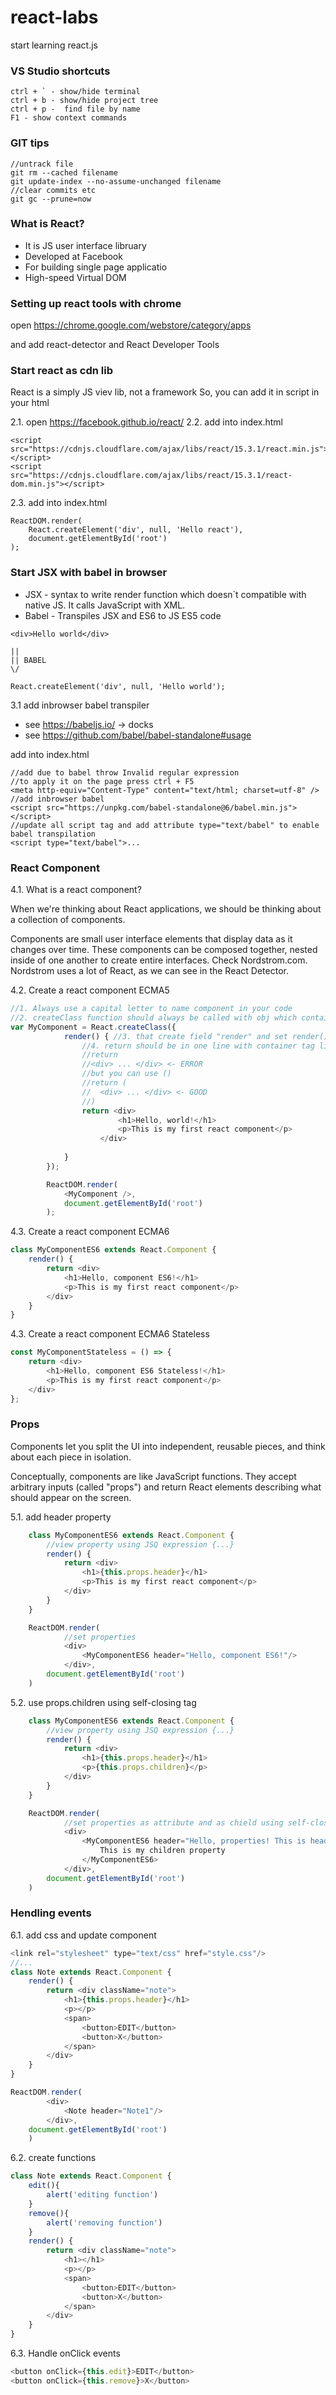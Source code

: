 # react-labs
start learning react.js

### VS Studio shortcuts
```
ctrl + ` - show/hide terminal
ctrl + b - show/hide project tree
ctrl + p -  find file by name
F1 - show context commands
```

### GIT tips
```
//untrack file
git rm --cached filename
git update-index --no-assume-unchanged filename
//clear commits etc
git gc --prune=now
```

### What is React?

* It is JS user interface libruary
* Developed at Facebook
* For building single page applicatio
* High-speed Virtual DOM

### Setting up react tools with chrome

open https://chrome.google.com/webstore/category/apps

and add react-detector and React Developer Tools

### Start react as cdn lib

React is a simply JS viev lib, not a framework
So, you can add it in script in your html

2.1. open https://facebook.github.io/react/
2.2. add into index.html
```
<script src="https://cdnjs.cloudflare.com/ajax/libs/react/15.3.1/react.min.js"></script>
<script src="https://cdnjs.cloudflare.com/ajax/libs/react/15.3.1/react-dom.min.js"></script>
```
2.3. add into index.html
```
ReactDOM.render(
    React.createElement('div', null, 'Hello react'),
    document.getElementById('root')
);
```


### Start JSX with babel in browser

* JSX - syntax to write render function which doesn`t compatible with native JS. It calls JavaScript with XML.
* Babel - Transpiles JSX and ES6 to JS ES5 code

```
<div>Hello world</div>

||
|| BABEL
\/

React.createElement('div', null, 'Hello world');

```

3.1 add inbrowser babel transpiler

* see https://babeljs.io/ -> docks
* see https://github.com/babel/babel-standalone#usage


add into index.html
```
//add due to babel throw Invalid regular expression
//to apply it on the page press ctrl + F5
<meta http-equiv="Content-Type" content="text/html; charset=utf-8" />
//add inbrowser babel
<script src="https://unpkg.com/babel-standalone@6/babel.min.js"></script>
//update all script tag and add attribute type="text/babel" to enable babel transpilation
<script type="text/babel">...
```

### React Component

4.1. What is a react component?

When we're thinking about React applications, we should be thinking about a collection of components. 

Components are small user interface elements that display data as it changes over time. These components can be composed together, nested inside of one another to create entire interfaces. Check Nordstrom.com. Nordstrom uses a lot of React, as we can see in the React Detector.

4.2. Create a react component ECMA5

```js
//1. Always use a capital letter to name component in your code
//2. createClass function should always be called with obj which contains render function
var MyComponent = React.createClass({
            render() { //3. that create field "render" and set render() function into object
                //4. return should be in one line with container tag like <div>, in case of different lines react will throw error
                //return
                //<div> ... </div> <- ERROR
                //but you can use ()
                //return (
                //  <div> ... </div> <- GOOD
                //)
                return <div> 
                        <h1>Hello, world!</h1>
                        <p>This is my first react component</p>
                    </div>
                
            }
        });

        ReactDOM.render(
            <MyComponent />,
            document.getElementById('root')
        );
```

4.3. Create a react component ECMA6
```js
class MyComponentES6 extends React.Component {
    render() {
        return <div>
            <h1>Hello, component ES6!</h1>
            <p>This is my first react component</p>
        </div>
    }
}
```

4.3. Create a react component ECMA6 Stateless
```js
const MyComponentStateless = () => {
    return <div>
        <h1>Hello, component ES6 Stateless!</h1>
        <p>This is my first react component</p>
    </div>
};
```

### Props

Components let you split the UI into independent, reusable pieces, and think about each piece in isolation.

Conceptually, components are like JavaScript functions. They accept arbitrary inputs (called "props") and return React elements describing what should appear on the screen.

5.1. add header property
```js
    class MyComponentES6 extends React.Component {
        //view property using JSQ expression {...}
        render() {
            return <div>
                <h1>{this.props.header}</h1>
                <p>This is my first react component</p>
            </div>
        }
    }

    ReactDOM.render(
            //set properties
            <div>
                <MyComponentES6 header="Hello, component ES6!"/>
            </div>,
        document.getElementById('root')
    )
```

5.2. use props.children using self-closing tag
```js
    class MyComponentES6 extends React.Component {
        //view property using JSQ expression {...}
        render() {
            return <div>
                <h1>{this.props.header}</h1>
                <p>{this.props.children}</p>
            </div>
        }
    }

    ReactDOM.render(
            //set properties as attribute and as chield using self-closing tag
            <div>
                <MyComponentES6 header="Hello, properties! This is header">
                    This is my children property
                </MyComponentES6>
            </div>,
        document.getElementById('root')
    )
```

### Hendling events

6.1. add css and update component
```js
<link rel="stylesheet" type="text/css" href="style.css"/>
//...
class Note extends React.Component {
    render() {
        return <div className="note">
            <h1>{this.props.header}</h1>
            <p></p>
            <span>
                <button>EDIT</button>
                <button>X</button>
            </span>
        </div>
    }
}

ReactDOM.render(
        <div>
            <Note header="Note1"/>
        </div>,
    document.getElementById('root')
    )
```

6.2. create functions
```js
class Note extends React.Component {
    edit(){
        alert('editing function')
    }
    remove(){
        alert('removing function')
    }
    render() {
        return <div className="note">
            <h1></h1>
            <p></p>
            <span>
                <button>EDIT</button>
                <button>X</button>
            </span>
        </div>
    }
}
```

6.3. Handle onClick events
```js
<button onClick={this.edit}>EDIT</button>
<button onClick={this.remove}>X</button>
```